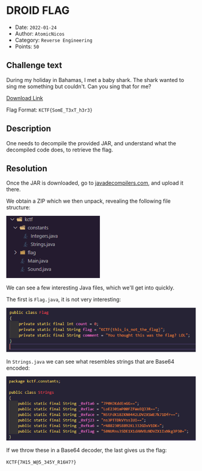 # DROID FLAG

- Date: `2022-01-24`
- Author: `AtomicNicos`
- Category: `Reverse Engineering`
- Points: `50`

## Challenge text

During my holiday in Bahamas, I met a baby shark. The shark wanted to sing me something but couldn't. Can you sing that for me?

[Download Link](https://kctf2022.nstechvalley.com/knight-ctf-2022-challenges/Reverse%20Engineering/Baby%20Shark/)

Flag Format: `KCTF{SomE_T3xT_h3r3}`

## Description

One needs to decompile the provided JAR, and understand what the decompiled code does, to retrieve the flag.

## Resolution

Once the JAR is downloaded, go to [javadecompilers.com](https://www.javadecompilers.com/), and upload it there.

We obtain a ZIP which we then unpack, revealing the following file structure:

![File tree for the project](./BABY_SHARK_ASSETS/tree.png)

We can see a few interesting Java files, which we'll get into quickly.

The first is `Flag.java`, it is not very interesting:

![Flag.java Focus](./BABY_SHARK_ASSETS/FlagCode.png)

In `Strings.java` we can see what resembles strings that are Base64 encoded:

![Strings.java Focus](./BABY_SHARK_ASSETS/StringsCode.png)

If we throw these in a Base64 decoder, the last gives us the flag:

`KCTF{7H15_W@5_345Y_R16H7?}`
